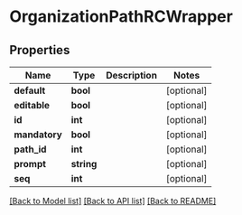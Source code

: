 # OrganizationPathRCWrapper

## Properties
Name | Type | Description | Notes
------------ | ------------- | ------------- | -------------
**default** | **bool** |  | [optional] 
**editable** | **bool** |  | [optional] 
**id** | **int** |  | [optional] 
**mandatory** | **bool** |  | [optional] 
**path_id** | **int** |  | [optional] 
**prompt** | **string** |  | [optional] 
**seq** | **int** |  | [optional] 

[[Back to Model list]](../README.md#documentation-for-models) [[Back to API list]](../README.md#documentation-for-api-endpoints) [[Back to README]](../README.md)


